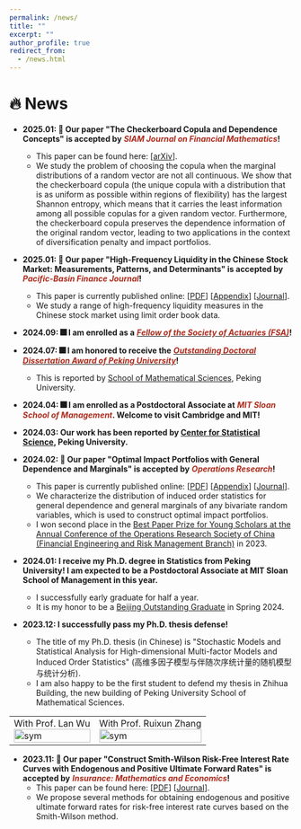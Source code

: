 ```yaml
---
permalink: /news/
title: ""
excerpt: ""
author_profile: true
redirect_from: 
  - /news.html
---
```


# 🔥 News

- **2025.01: 🎉 Our paper "The Checkerboard Copula and Dependence Concepts" is accepted by** ***<font color="#AC2C1D">SIAM Journal on Financial Mathematics</font>*****!**
  + This paper can be found here: [[arXiv](https://arxiv.org/abs/2404.15023)]. 
  + We study the problem of choosing the copula when the marginal distributions of a random vector are not all continuous. We show that the checkerboard copula (the unique copula with a distribution that is as uniform as possible within regions of flexibility) has the largest Shannon entropy, which means that it carries the least information among all possible copulas for a given random vector. Furthermore, the checkerboard copula preserves the dependence information of the original random vector, leading to two applications in the context of diversification penalty and impact portfolios.

- **2025.01: 🎉 Our paper "High-Frequency Liquidity in the Chinese Stock Market: Measurements, Patterns, and Determinants" is accepted by** ***<font color="#AC2C1D">Pacific-Basin Finance Journal</font>*****!**
  + This paper is currently published online: [[PDF](/publication/2025_PBFJ_Liquidity.pdf)] [[Appendix](/publication/2025_PBFJ_Liquidity_Appendix.pdf)] [[Journal](https://www.sciencedirect.com/science/article/pii/S0927538X25000186)].
  + We study a range of high-frequency liquidity measures in the Chinese stock market using limit order book data. 

- **2024.09: 🎆 I am enrolled as a** [***<font color="#AC2C1D">Fellow of the Society of Actuaries (FSA)</font>***](https://www.actuarialdirectory.org/?searchType=11&discloseId=FJs51nnroDJm7QM1u25ojw%3D%3D)**!**
  
- **2024.07: 🎆 I am honored to receive the** [***<font color="#AC2C1D">Outstanding Doctoral Dissertation Award of Peking University</font>***](https://grs.pku.edu.cn/xwgz11/xwsy11/yblw111/381890.htm)**!**
  + This is reported by [School of Mathematical Sciences](https://mp.weixin.qq.com/s/DlP8SeWEUOa5ZimUm01oIA), Peking University.
    
- **2024.04: 🎆 I am enrolled as a Postdoctoral Associate at** ***<font color="#AC2C1D">MIT Sloan School of Management</font>*****. Welcome to visit Cambridge and MIT!**
- **2024.03: Our work has been reported by [Center for Statistical Science](https://www.stat-center.pku.edu.cn/xwdt/zxxw/1375261.htm), Peking University.**
- **2024.02: 🎉 Our paper "Optimal Impact Portfolios with General Dependence and Marginals" is accepted by** ***<font color="#AC2C1D">Operations Research</font>*****!**
  + This paper is currently published online: [[PDF](/publication/2024_OR_Induced_Order_Statistics.pdf)] [[Appendix](/publication/2024_OR_Induced_Order_Statistics_Appendix.pdf)] [[Journal](https://pubsonline.informs.org/doi/abs/10.1287/opre.2023.0400)].
  + We characterize the distribution of induced order statistics for general dependence and general marginals of any bivariate random variables, which is used to construct optimal impact portfolios. 
  + I won second place in the [Best Paper Prize for Young Scholars at the Annual Conference of the Operations Research Society of China (Financial Engineering and Risk Management Branch)](https://www.stat-center.pku.edu.cn/en/Events/news_en/1365174.htm) in 2023.
    
- **2024.01: I receive my Ph.D. degree in Statistics from Peking University! I am expected to be a Postdoctoral Associate at MIT Sloan School of Management in this year.**
  + I successfully early graduate for half a year.
  + It is my honor to be a [Beijing Outstanding Graduate](https://jw.beijing.gov.cn/tzgg/202401/t20240102_3522508.html) in Spring 2024.
    
- **2023.12: I successfully pass my Ph.D. thesis defense!**
  + The title of my Ph.D. thesis (in Chinese) is "Stochastic Models and Statistical Analysis for High-dimensional Multi-factor Models and Induced Order Statistics" (高维多因子模型与伴随次序统计量的随机模型与统计分析).
  + I am also happy to be the first student to defend my thesis in Zhihua Building, the new building of Peking University School of Mathematical Sciences.
<table border="0">
    <tr>
        <td><div class="badge">With Prof. Lan Wu</div><img src='/images/Defense_WithWu.jpg' alt="sym" width="100%"></td>
        <td><div class="badge">With Prof. Ruixun Zhang</div><img src='/images/Defense_WithZhang.jpg' alt="sym" width="100%"></td>
    </tr>
</table>

- **2023.11: 🎉 Our paper "Construct Smith-Wilson Risk-Free Interest Rate Curves with Endogenous and Positive Ultimate Forward Rates" is accepted by** ***<font color="#AC2C1D">Insurance: Mathematics and Economics</font>*****!**
  + This paper can be found here: [[PDF](/publication/2024_IME_SW.pdf)] [[Journal](https://doi.org/10.1016/j.insmatheco.2023.11.003)]. 
  + We propose several methods for obtaining endogenous and positive ultimate forward rates for risk-free interest rate curves based on the Smith-Wilson method. 

